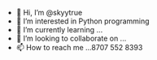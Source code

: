 - 👋 Hi, I’m @skyytrue
- 👀 I’m interested in Python programming
- 🌱 I’m currently learning ...
- 💞️ I’m looking to collaborate on ...
- 📫 How to reach me ...8707 552 8393 

<!---
skyytrue/skyytrue is a ✨ special ✨ repository because its `README.md` (this file) appears on your GitHub profile.
You can click the Preview link to take a look at your changes.
--->
